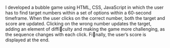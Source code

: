 I developed a bubble game using HTML, CSS, JavaScript in which the user has to find target numbers within a set of options within a 60-second timeframe. When the user clicks on the correct number, both the target and score are updated. Clicking on the wrong number updates the target, adding an element of difficulty and making the game more challenging, as the sequence changes with each click. Finally, the user’s score is displayed at the end.
